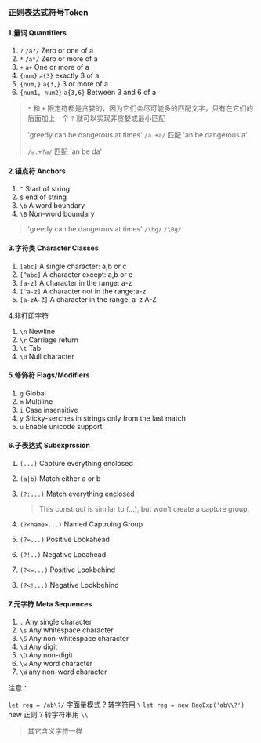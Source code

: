 ### 正则表达式符号Token

#### 1.量词 Quantifiers

1. `?`   `/a?/`  Zero or one of a
2. `*`   `/a*/` Zero or more of a 
3. `+`   `a+`  One or more of a
4. `{num}`  `a{3}` exactly 3 of a
5. `{num,}`  `a{3,}`  3 or more of a
6. `{num1, num2}`  `a{3,6}`  Between 3 and 6 of a

> `*` 和 `+` 限定符都是贪婪的，因为它们会尽可能多的匹配文字，只有在它们的后面加上一个 `?` 就可以实现非贪婪或最小匹配 
>
> 'greedy can be dangerous at times'   `/a.+a/` 匹配  'an be dangerous a'
>
> `/a.+?a/`  匹配  'an be da'

#### 2.锚点符 Anchors

1. `^` Start of string
2. `$` end of string
3. `\b`  A word boundary
4. `\B` Non-word boundary

> 'greedy can be dangerous at times'  `/\bg/`     `/\Bg/`

#### 3.字符类 Character Classes

1. `[abc]` A single character: a,b or c
2. `[^abc]` A character except: a,b or c
3. `[a-z]` A character in the range: a-z
4. `[^a-z]` A character not in the range:a-z
5. `[a-zA-Z]` A character in the range: a-z A-Z

4.非打印字符

1. `\n` Newline
2. `\r` Carriage return
3. `\t` Tab
4. `\0` Null character

#### 5.修饰符 Flags/Modifiers 

1. `g` Global
2. `m` Multiline
3. `i` Case insensitive
4. `y` Sticky-serches in strings only from the last match
5. `u` Enable unicode support

#### 6.子表达式 Subexprssion

1. `(...)` Capture everything enclosed

2. `(a|b)` Match either a or b

3. `(?:...)` Match everything enclosed

   >This construct is similar to (...), but won't create a capture group.

4. `(?<name>...)` Named Captruing Group

5. `(?=...)` Positive Lookahead

6. `(?!..)` Negative Looahead

7. `(?<=...)` Positive Lookbehind

8. `(?<!...)` Negative Lookbehind

#### 7.元字符 Meta Sequences

1. `.` Any single character
2. `\s` Any whitespace character
3. `\S` Any non-whitespace character
4. `\d` Any digit
5. `\D` Any non-digit
6. `\w` Any word character
7. `\W` any non-word character

注意：

`let reg = /ab\?/`   字面量模式 ? 转字符用 `\`
`let reg = new RegExp('ab\\?')`  new 正则 ? 转字符串用 `\\`

>  其它含义字符一样